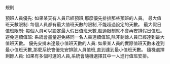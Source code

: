 規則

預班人員優先: 如果某天有人員已經預班,那麼優先排排那些預班的人員。
最大值班天數限制: 每個人員都有最大值班天數的限制,不能超過設定的天數。
最大假日值班限制: 每個人員可以設定最大假日值班天數,超過限制就不會再安排假日值班。
避免連續值班: 系統會盡量避免將同一名人員連續值班,除非剩餘人員已經達到最大值班天數。
優先安排未達最小值班天數的人員: 如果某人員的實際值班天數未達到最小值班天數,那麼系統會優先安排該人員值班,直到達到最小值班天數。
隨機選擇剩餘人員: 如果有多個可選的人員,系統會隨機選擇其中一人進行值班安排。
